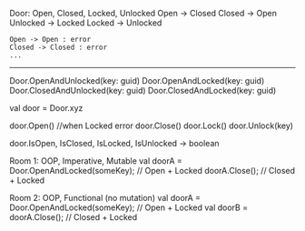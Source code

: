 Door: Open, Closed, Locked, Unlocked
	Open -> Closed
	Closed -> Open
	Unlocked -> Locked
	Locked -> Unlocked
	
	Open -> Open : error
	Closed -> Closed : error
	...
	
--------------------------------------------
Door.OpenAndUnlocked(key: guid)
Door.OpenAndLocked(key: guid)
Door.ClosedAndUnlocked(key: guid)
Door.ClosedAndLocked(key: guid)

val door = Door.xyz

door.Open() //when Locked error 
door.Close()
door.Lock()
door.Unlock(key)

door.IsOpen, IsClosed, IsLocked, IsUnlocked -> boolean


Room 1: OOP, Imperative, Mutable
	val doorA = Door.OpenAndLocked(someKey); // Open + Locked
	doorA.Close(); // Closed + Locked
	
Room 2: OOP, Functional (no mutation)
	val doorA = Door.OpenAndLocked(someKey); // Open + Locked
	val doorB = doorA.Close(); // Closed + Locked
